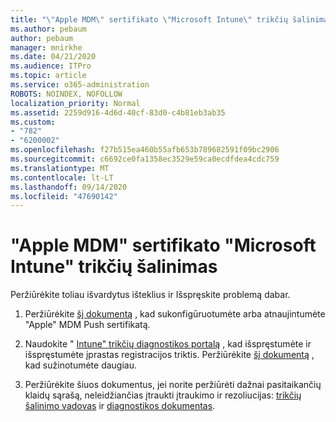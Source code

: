 ```yaml
---
title: "\"Apple MDM\" sertifikato \"Microsoft Intune\" trikčių šalinimas"
ms.author: pebaum
author: pebaum
manager: mnirkhe
ms.date: 04/21/2020
ms.audience: ITPro
ms.topic: article
ms.service: o365-administration
ROBOTS: NOINDEX, NOFOLLOW
localization_priority: Normal
ms.assetid: 2259d916-4d6d-40cf-83d0-c4b81eb3ab35
ms.custom:
- "782"
- "6200002"
ms.openlocfilehash: f27b515ea460b55afb653b789682591f09bc2906
ms.sourcegitcommit: c6692ce0fa1358ec3529e59ca0ecdfdea4cdc759
ms.translationtype: MT
ms.contentlocale: lt-LT
ms.lasthandoff: 09/14/2020
ms.locfileid: "47690142"
---
```

# <a name="troubleshoot-issues-with-apple-mdm-push-certificate-in-microsoft-intune"></a>"Apple MDM" sertifikato "Microsoft Intune" trikčių šalinimas

Peržiūrėkite toliau išvardytus išteklius ir Išspręskite problemą dabar.
  
1. Peržiūrėkite [šį dokumentą](https://docs.microsoft.com/intune/apple-mdm-push-certificate-get) , kad sukonfigūruotumėte arba atnaujintumėte "Apple" MDM Push sertifikatą.

2. Naudokite " [Intune" trikčių diagnostikos portalą](https://devicemanagement.microsoft.com/#blade/Microsoft_Intune_DeviceSettings/TroubleshootBlade) , kad išspręstumėte ir išspręstumėte įprastas registracijos triktis. Peržiūrėkite [šį dokumentą](https://docs.microsoft.com/intune/help-desk-operators) , kad sužinotumėte daugiau.

3. Peržiūrėkite šiuos dokumentus, jei norite peržiūrėti dažnai pasitaikančių klaidų sąrašą, neleidžiančias įtraukti įtraukimo ir rezoliucijas: [trikčių šalinimo vadovas](https://support.microsoft.com/help/4039809/troubleshooting-ios-device-enrollment-in-intune) ir [diagnostikos dokumentas](https://docs.microsoft.com/intune-classic/troubleshoot/troubleshoot-device-enrollment-in-intune).
